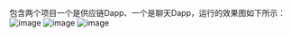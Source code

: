 包含两个项目一个是供应链Dapp、一个是聊天Dapp，运行的效果图如下所示：![image](https://github.com/CChCYB/starter-file/assets/132905007/55e8e92a-3250-4753-8042-0747bd19a2a9)
![image](https://github.com/CChCYB/starter-file/assets/132905007/75590fa9-5843-4efe-b7fb-eec1e2bcf253)
![image](https://github.com/CChCYB/starter-file/assets/132905007/7de94d9f-b863-45ab-88c3-4ded58b36564)
